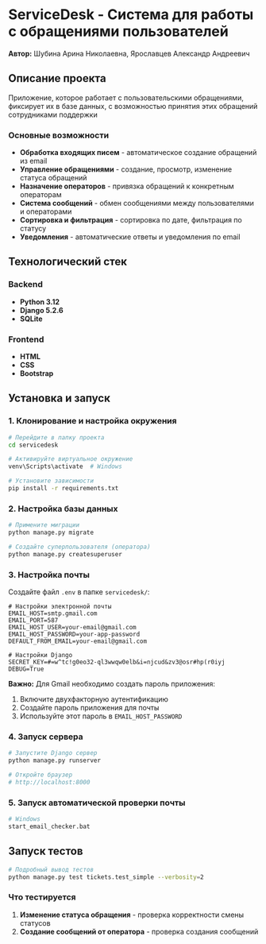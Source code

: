 # ServiceDesk - Система для работы с обращениями пользователей

**Автор:** Шубина Арина Николаевна, Ярославцев Александр Андреевич  

## Описание проекта

Приложение, которое работает с пользовательскими обращениями, фиксирует их в базе данных, с возможностью принятия этих обращений сотрудниками поддержки

### Основные возможности

- **Обработка входящих писем** - автоматическое создание обращений из email
- **Управление обращениями** - создание, просмотр, изменение статуса обращений
- **Назначение операторов** - привязка обращений к конкретным операторам
- **Система сообщений** - обмен сообщениями между пользователями и операторами
- **Сортировка и фильтрация** - сортировка по дате, фильтрация по статусу
- **Уведомления** - автоматические ответы и уведомления по email

## Технологический стек

### Backend
- **Python 3.12**
- **Django 5.2.6**
- **SQLite**

### Frontend
- **HTML**
- **CSS**
- **Bootstrap**


## Установка и запуск

### 1. Клонирование и настройка окружения

```bash
# Перейдите в папку проекта
cd servicedesk

# Активируйте виртуальное окружение
venv\Scripts\activate  # Windows

# Установите зависимости
pip install -r requirements.txt
```

### 2. Настройка базы данных

```bash
# Примените миграции
python manage.py migrate

# Создайте суперпользователя (оператора)
python manage.py createsuperuser
```

### 3. Настройка почты

Создайте файл `.env` в папке `servicedesk/`:

```env
# Настройки электронной почты
EMAIL_HOST=smtp.gmail.com
EMAIL_PORT=587
EMAIL_HOST_USER=your-email@gmail.com
EMAIL_HOST_PASSWORD=your-app-password
DEFAULT_FROM_EMAIL=your-email@gmail.com

# Настройки Django
SECRET_KEY=#=w^tc!g0eo32-ql3wwqw0elb&i=njcud&zv3@osr#hp(r0iyj
DEBUG=True
```

**Важно:** Для Gmail необходимо создать пароль приложения:
1. Включите двухфакторную аутентификацию
2. Создайте пароль приложения для почты
3. Используйте этот пароль в `EMAIL_HOST_PASSWORD`

### 4. Запуск сервера

```bash
# Запустите Django сервер
python manage.py runserver

# Откройте браузер
# http://localhost:8000
```

### 5. Запуск автоматической проверки почты

```bash
# Windows
start_email_checker.bat

```

## Запуск тестов

```bash
# Подробный вывод тестов
python manage.py test tickets.test_simple --verbosity=2
```

### Что тестируется

1. **Изменение статуса обращения** - проверка корректности смены статусов
2. **Создание сообщений от оператора** - проверка создания сообщений